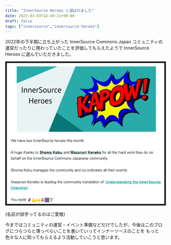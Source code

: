 ```yaml
---
title: "InnerSource Heroes に選ばれました"
date: 2023-03-03T14:49:21+09:00
draft: false
tags: ["innersource","innersource heroes"]
---
```


2022年の下半期に立ち上がった InnerSource Commons Japan コミュニティの運営だったりに携わっていたことを評価してもらえたようで
InnerSource Heroes に選んでいただきました。

<img src="../2023-3-3/2023-03-03-14-55-21.png" border=5>

(名前が誤字ってるのはご愛敬)

今まではコミュニティの運営・イベント準備などだけでしたが、今後はこのブログにつらつらと薄っぺらいことを書いていってインナーソースのことを
もっと色々な人に知ってもらえるよう活動していこうと思います。